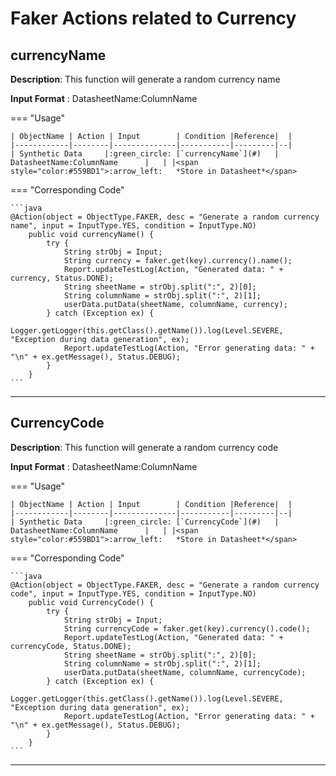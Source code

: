 # **Faker Actions related to Currency**

## **currencyName**

**Description**: This function will generate a random currency name

**Input Format** : DatasheetName:ColumnName

=== "Usage"

    | ObjectName | Action | Input        | Condition |Reference|  |
    |------------|--------|--------------|-----------|---------|--|
    | Synthetic Data     |:green_circle: [`currencyName`](#)   | DatasheetName:ColumnName      |   | |<span style="color:#559BD1">:arrow_left:   *Store in Datasheet*</span> 

=== "Corresponding Code"

    ```java
    @Action(object = ObjectType.FAKER, desc = "Generate a random currency name", input = InputType.YES, condition = InputType.NO)
        public void currencyName() {
            try {
                String strObj = Input;
                String currency = faker.get(key).currency().name();
                Report.updateTestLog(Action, "Generated data: " + currency, Status.DONE);
                String sheetName = strObj.split(":", 2)[0];
                String columnName = strObj.split(":", 2)[1];
                userData.putData(sheetName, columnName, currency);
            } catch (Exception ex) {
                Logger.getLogger(this.getClass().getName()).log(Level.SEVERE, "Exception during data generation", ex);
                Report.updateTestLog(Action, "Error generating data: " + "\n" + ex.getMessage(), Status.DEBUG);
            }
        }
    ```
-----------------------------------------------------

## **CurrencyCode**

**Description**: This function will generate a random currency code

**Input Format** : DatasheetName:ColumnName

=== "Usage"

    | ObjectName | Action | Input        | Condition |Reference|  |
    |------------|--------|--------------|-----------|---------|--|
    | Synthetic Data     |:green_circle: [`CurrencyCode`](#)   | DatasheetName:ColumnName      |   | |<span style="color:#559BD1">:arrow_left:   *Store in Datasheet*</span> 

=== "Corresponding Code"

    ```java
    @Action(object = ObjectType.FAKER, desc = "Generate a random currency code", input = InputType.YES, condition = InputType.NO)
        public void CurrencyCode() {
            try {
                String strObj = Input;
                String currencyCode = faker.get(key).currency().code();
                Report.updateTestLog(Action, "Generated data: " + currencyCode, Status.DONE);
                String sheetName = strObj.split(":", 2)[0];
                String columnName = strObj.split(":", 2)[1];
                userData.putData(sheetName, columnName, currencyCode);
            } catch (Exception ex) {
                Logger.getLogger(this.getClass().getName()).log(Level.SEVERE, "Exception during data generation", ex);
                Report.updateTestLog(Action, "Error generating data: " + "\n" + ex.getMessage(), Status.DEBUG);
            }
        }
    ```
-----------------------------------------------------